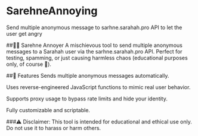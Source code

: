 # SarehneAnnoying
Send multiple anonymous message to sarhne.sarahah.pro API to let the user get angry

##🕵️‍♂️ Sarehne Annoyer
A mischievous tool to send multiple anonymous messages to a Sarahah user via the sarhne.sarahah.pro API.
Perfect for testing, spamming, or just causing harmless chaos (educational purposes only, of course 👀).

##🔧 Features
Sends multiple anonymous messages automatically.

Uses reverse-engineered JavaScript functions to mimic real user behavior.

Supports proxy usage to bypass rate limits and hide your identity.

Fully customizable and scriptable.

###⚠️ Disclaimer: This tool is intended for educational and ethical use only. Do not use it to harass or harm others.


